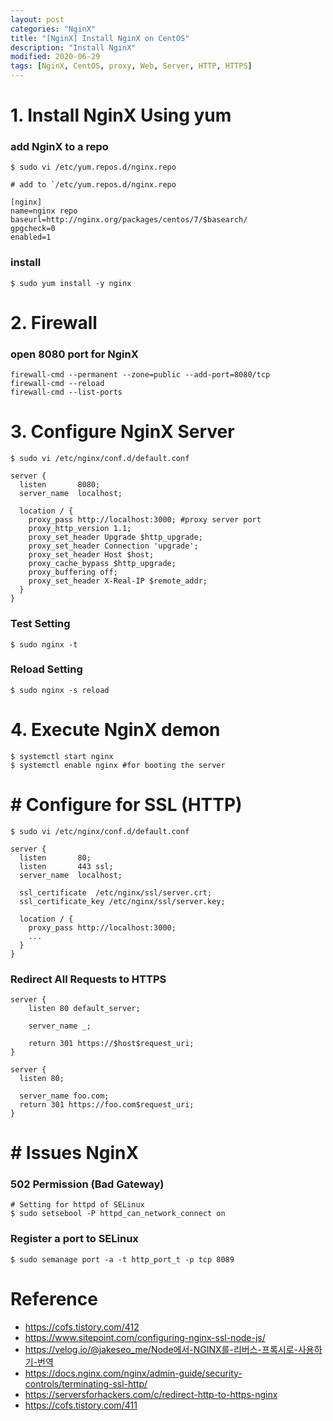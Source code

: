```yaml
---
layout: post
categories: "NginX"
title: "[NginX] Install NginX on CentOS"
description: "Install NginX"
modified: 2020-06-29
tags: [NginX, CentOS, proxy, Web, Server, HTTP, HTTPS]
---
```


# 1. Install NginX Using yum
### add NginX to a repo
```shell
$ sudo vi /etc/yum.repos.d/nginx.repo
```

```shell
# add to `/etc/yum.repos.d/nginx.repo

[nginx]
name=nginx repo
baseurl=http://nginx.org/packages/centos/7/$basearch/
gpgcheck=0
enabled=1
```
### install
```shell
$ sudo yum install -y nginx
```

# 2. Firewall
### open 8080 port for NginX
```shell
firewall-cmd --permanent --zone=public --add-port=8080/tcp
firewall-cmd --reload
firewall-cmd --list-ports
```

# 3. Configure NginX Server
```shell
$ sudo vi /etc/nginx/conf.d/default.conf
```
```shell
server {
  listen       8080;
  server_name  localhost;

  location / {
    proxy_pass http://localhost:3000; #proxy server port
    proxy_http_version 1.1;
    proxy_set_header Upgrade $http_upgrade;
    proxy_set_header Connection 'upgrade';
    proxy_set_header Host $host;
    proxy_cache_bypass $http_upgrade;
    proxy_buffering off;
    proxy_set_header X-Real-IP $remote_addr;
  }
}
```
### Test Setting
```shell
$ sudo nginx -t
```
### Reload Setting
```shell
$ sudo nginx -s reload
```


# 4. Execute NginX demon
```shell
$ systemctl start nginx
$ systemctl enable nginx #for booting the server
```

# # Configure for SSL (HTTP)
```shell
$ sudo vi /etc/nginx/conf.d/default.conf
```
```shell
server {
  listen       80;
  listen       443 ssl;
  server_name  localhost;

  ssl_certificate  /etc/nginx/ssl/server.crt;
  ssl_certificate_key /etc/nginx/ssl/server.key;

  location / {
    proxy_pass http://localhost:3000;
    ...
  }
}
```
### Redirect All Requests to HTTPS
```shell
server {
    listen 80 default_server;

    server_name _;

    return 301 https://$host$request_uri;
}
```
```shell
server {
  listen 80;

  server_name foo.com;
  return 301 https://foo.com$request_uri;
}
```

# # Issues NginX
### 502 Permission (Bad Gateway)
```shell
# Setting for httpd of SELinux
$ sudo setsebool -P httpd_can_network_connect on
```
### Register a port to SELinux
```shell
$ sudo semanage port -a -t http_port_t -p tcp 8089
```

# Reference
- https://cofs.tistory.com/412
- https://www.sitepoint.com/configuring-nginx-ssl-node-js/
- https://velog.io/@jakeseo_me/Node에서-NGINX를-리버스-프록시로-사용하기-번역
- https://docs.nginx.com/nginx/admin-guide/security-controls/terminating-ssl-http/
- https://serversforhackers.com/c/redirect-http-to-https-nginx
- https://cofs.tistory.com/411
